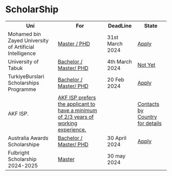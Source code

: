 # ScholarShip
<table>
  <tr>
    <th>Uni</th>
    <th>For</th>
    <th>DeadLine</th>
        <th>State</th>
  </tr>
  <tr>
    <td>Mohamed bin Zayed University of Artificial Intelligence</td>
    <td><a href = "https://mbzuai.ac.ae/">Master / PHD</a></td>
    <td>31st March 2024</td>
    <td><a href = "https://crmweb-100902.campusnexus.cloud/OnlineApplication">Apply<a/></td>
  </tr>
  <tr>
    <td>University of Tabuk</td>
    <td><a href = "https://www.ut.edu.sa/ar/Pages/default.aspx">Bachelor / Master/ PHD</a></td>
    <td> 4th March 2024</td>
    <td><a href = "https://myut.ut.edu.sa/ut/ui/guest/application_online/index/typeApplicationOnlineIndex.faces">Not Yet<a/></td>
  </tr>
  <tr>
    <td> TurkiyeBurslari Scholarships Programme</td>
    <td><a href = "https://tbbs.turkiyeburslari.gov.tr/">Bachelor / Master/ PHD</a></td>
    <td> 20 Feb 2024</td>
    <td><a href = "https://tbbs.turkiyeburslari.gov.tr/">Apply<a/></td>
  </tr>
  <tr>
    <td>AKF ISP.</td>
    <td><a href = "https://the.akdn/en/what-we-do/developing-human-capacity/education/international-scholarships">AKF ISP prefers the applicant to have a minimum of 2/3 years of working experience.</a></td>
    <td></td>
    <td><a href = "https://myut.ut.edu.sa/ut/ui/guest/application_online/index/typeApplicationOnlineIndex.faces">Contacts by Country for details <a/></td>
  </tr>
  <tr>
    <td> Australia Awards Scholarshipe </td>
    <td><a href = "https://oasis.dfat.gov.au/">Bachelor / Master/ PHD</a></td>
    <td> 30 April 2024</td>
    <td><a href = "https://oasis.dfat.gov.au/">Apply<a/></td>
  </tr>
<tr>
    <td> Fulbright Scholarship 2024-2025 </td>
    <td><a href = "https://apply.iie.org/account/login?r=https%3a%2f%2fapply.iie.org%2fapply%2ffrm%3ff832852e-ae54-4fa4-9e14-27101142852f&cookie=1" > Master</a></td>
    <td> 30 may 2024</td>
    <td><a href ="https://apply.iie.org/account/login?r=https%3a%2f%2fapply.iie.org%2fapply%2ffrm%3ff832852e-ae54-4fa4-9e14-27101142852f&cookie=1"<a/></td>
  </tr>
</table>

